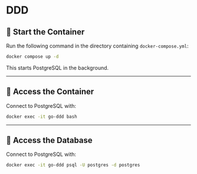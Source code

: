 # DDD

## 🚀 Start the Container

Run the following command in the directory containing `docker-compose.yml`:

```bash
docker compose up -d
```

This starts PostgreSQL in the background.

---

## 🔑 Access the Container

Connect to PostgreSQL with:

```bash
docker exec -it go-ddd bash
```

---

## 🔑 Access the Database

Connect to PostgreSQL with:

```bash
docker exec -it go-ddd psql -U postgres -d postgres
```
